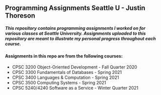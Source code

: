 ## Programming Assignments Seattle U - Justin Thoreson

##### This repository contains programming assignments I worked on for various classes at Seattle University. Assignments uploaded to this repository are meant to illustrate my personal progress throughout each course.

#### Assignments in this repo are from the following courses:
- CPSC 3200       Object-Oriented Development - Fall Quarter 2020
- CPSC 3300       Fundamentals of Databases   - Spring 2021 
- CPSC 3400       Languages & Computation     - Spring 2021
- CPSC 3500       Computing Systems           - Spring 2021
- CPSC 5240/4240  Software as a Service       - Winter Quarter 2021
